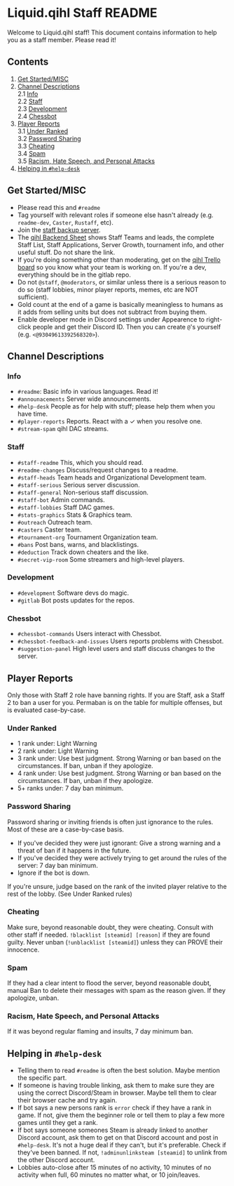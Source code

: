 # Liquid.qihl Staff README

Welcome to Liquid.qihl staff! This document contains information to help you as a staff member. Please read it!

## Contents

1. [Get Started/MISC](#get-started/misc)  
2. [Channel Descriptions](#channel-descriptions)  
	2.1 [Info](#info)  
	2.2 [Staff](#staff)  
	2.3 [Development](#development)  
	2.4 [Chessbot](#chessbot)  
3. [Player Reports](#player-reports)  
	3.1 [Under Ranked](#under-ranked)  
	3.2 [Password Sharing](#password-sharing)  
	3.3 [Cheating](#cheating)  
	3.4 [Spam](#spam)  
	3.5 [Racism, Hate Speech, and Personal Attacks](#racism-hate-speech-and-personal-attacks)  
4. [Helping in `#help-desk`](#helping-in-help-desk)  

## Get Started/MISC

- Please read this and `#readme`
- Tag yourself with relevant roles if someone else hasn't already (e.g. `readme-dev`, `Caster`, `Rustaff`, etc). 
- Join the <a href="https://discord.gg/Jtkdcc" target="_blank">staff backup server</a>. 
- The <a href="https://docs.google.com/spreadsheets/d/1GlVQ0fVPDKt0qnJJ4chqGBrrsmhkkZ1YqUxleVcYusg/edit?usp=sharing" target="_blank">qihl Backend Sheet</a> shows Staff Teams and leads, the complete Staff List, Staff Applications, Server Growth, tournament info, and other useful stuff. Do not share the link. 
- If you're doing something other than moderating, get on the <a href="https://trello.com/invite/qihl1/0170a55acbb1a742c185aae0010783ae" target="_blank">qihl Trello board</a> so you know what your team is working on. If you're a dev, everything should be in the gitlab repo.  
- Do not `@staff`, `@moderators`, or similar unless there is a serious reason to do so (staff lobbies, minor player reports, memes, etc are NOT sufficient). 
- Gold count at the end of a game is basically meaningless to humans as it adds from selling units but does not subtract from buying them. 
- Enable developer mode in Discord settings under Appearence to right-click people and get their Discord ID. Then you can create `@`'s yourself (e.g. `<@93049613392568320>`). 

## Channel Descriptions

### Info

- `#readme`: Basic info in various languages. Read it!
- `#announacements` Server wide announcements. 
- `#help-desk` People as for help with stuff; please help them when you have time. 
- `#player-reports` Reports. React with a ✓ when you resolve one.
- `#stream-spam` qihl DAC streams.

### Staff

- `#staff-readme` This, which you should read.
- `#readme-changes` Discuss/request changes to a readme. 
- `#staff-heads` Team heads and Organizational Development team.  
- `#staff-serious` Serious server discussion. 
- `#staff-general` Non-serious staff discussion. 
- `#staff-bot` Admin commands. 
- `#staff-lobbies` Staff DAC games. 
- `#stats-graphics` Stats & Graphics team.
- `#outreach` Outreach team. 
- `#casters` Caster team. 
- `#tournament-org` Tournament Organization team. 
- `#bans` Post bans, warns, and blacklistings. 
- `#deduction` Track down cheaters and the like. 
- `#secret-vip-room` Some streamers and high-level players. 

### Development

- `#development` Software devs do magic. 
- `#gitlab` Bot posts updates for the repos. 

### Chessbot

- `#chessbot-commands` Users interact with Chessbot.
- `#chessbot-feedback-and-issues` Users reports problems with Chessbot. 
- `#suggestion-panel` High level users and staff discuss changes to the server. 

## Player Reports

Only those with Staff 2 role have banning rights. If you are Staff, ask a Staff 2 to ban a user for you. Permaban is on the table for multiple offenses, but is evaluated case-by-case. 

### Under Ranked

- 1 rank under: Light Warning
- 2 rank under: Light Warning
- 3 rank under: Use best judgment. Strong Warning or ban based on the circumstances. If ban, unban if they apologize.
- 4 rank under: Use best judgment. Strong Warning or ban based on the circumstances. If ban, unban if they apologize.
- 5+ ranks under: 7 day ban minimum.

### Password Sharing

Password sharing or inviting friends is often just ignorance to the rules. Most of these are a case-by-case basis.
- If you've decided they were just ignorant: Give a strong warning and a threat of ban if it happens in the future.
- If you've decided they were actively trying to get around the rules of the server: 7 day ban minimum.
- Ignore if the bot is down.

If you're unsure, judge based on the rank of the invited player relative to the rest of the lobby. (See Under Ranked rules)

### Cheating

Make sure, beyond reasonable doubt, they were cheating. Consult with other staff if needed. `!blacklist [steamid] [reason]` if they are found guilty. Never unban (`!unblacklist [steamid]`) unless they can PROVE their innocence.

### Spam

If they had a clear intent to flood the server, beyond reasonable doubt, manual Ban to delete their messages with spam as the reason given. If they apologize, unban.

### Racism, Hate Speech, and Personal Attacks

If it was beyond regular flaming and insults, 7 day minimum ban.

## Helping in `#help-desk`

- Telling them to read `#readme` is often the best solution. Maybe mention the specific part. 
- If someone is having trouble linking, ask them to make sure they are using the correct Discord/Steam in browser. Maybe tell them to clear their browser cache and try again. 
- If bot says a new persons rank is `error` check if they have a rank in game. If not, give them the beginner role or tell them to play a few more games until they get a rank. 
- If bot says someone someones Steam is already linked to another Discord account, ask them to get on that Discord account and post in `#help-desk`. It's not a huge deal if they can't, but it's preferable. Check if they've been banned. If not, `!adminunlinksteam [steamid]` to unlink from the other Discord account. 
- Lobbies auto-close after 15 minutes of no activity, 10 minutes of no activity when full, 60 minutes no matter what, or 10 join/leaves. 
